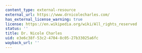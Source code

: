 ```yaml
---
content_type: external-resource
external_url: https://www.drnicolecharles.com/
has_external_license_warning: true
license: https://en.wikipedia.org/wiki/All_rights_reserved
status: ''
title: Dr. Nicole Charles
uid: e3e6c38f-53c2-4704-8c05-27b33025a6fc
wayback_url: ''
---
```

